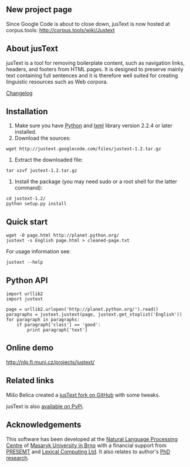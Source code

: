 ## New project page ##

Since Google Code is about to close down, jusText is now hosted at corpus.tools:
http://corpus.tools/wiki/Justext

## About jusText ##

jusText is a tool for removing boilerplate content, such as navigation links, headers, and footers from HTML pages. It is designed to preserve mainly text containing full sentences and it is therefore well suited for creating linguistic resources such as Web corpora.

[Changelog](http://code.google.com/p/justext/source/browse/trunk/CHANGES)

## Installation ##
  1. Make sure you have [Python](http://www.python.org/) and [lxml](http://lxml.de/) library version 2.2.4 or later installed.
  1. Download the sources:
```
wget http://justext.googlecode.com/files/justext-1.2.tar.gz
```
  1. Extract the downloaded file:
```
tar xzvf justext-1.2.tar.gz
```
  1. Install the package (you may need sudo or a root shell for the latter command):
```
cd justext-1.2/
python setup.py install
```

## Quick start ##
```
wget -O page.html http://planet.python.org/
justext -s English page.html > cleaned-page.txt
```
For usage information see:
```
justext --help
```

## Python API ##
```
import urllib2
import justext

page = urllib2.urlopen('http://planet.python.org/').read()
paragraphs = justext.justext(page, justext.get_stoplist('English'))
for paragraph in paragraphs:
    if paragraph['class'] == 'good':
        print paragraph['text']
```

## Online demo ##
http://nlp.fi.muni.cz/projects/justext/

## Related links ##
Mišo Belica created a [jusText fork on GitHub](https://github.com/miso-belica/jusText) with some tweaks.

jusText is also [available on PyPi](https://pypi.python.org/pypi/jusText).

## Acknowledgements ##
This software has been developed at the [Natural Language Processing Centre](http://nlp.fi.muni.cz/en/nlpc) of [Masaryk University in Brno](http://nlp.fi.muni.cz/en) with a financial support from [PRESEMT](http://presemt.eu/) and [Lexical Computing Ltd](http://lexicalcomputing.com/). It also relates to author's [PhD research](http://is.muni.cz/th/45523/fi_d/phdthesis.pdf).
